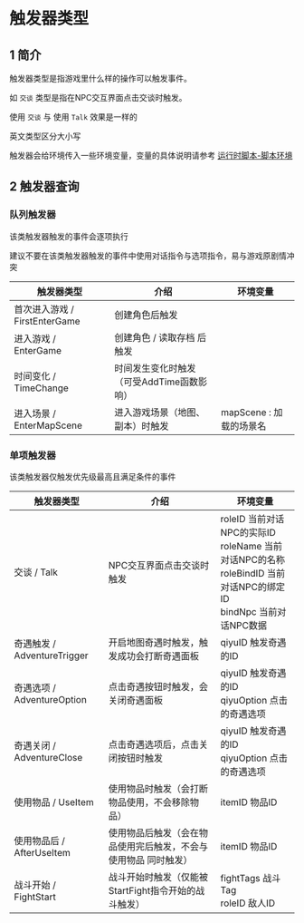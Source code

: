 # 触发器类型

## 1 简介
触发器类型是指游戏里什么样的操作可以触发事件。

如 `交谈` 类型是指在NPC交互界面点击交谈时触发。

使用 `交谈` 与 使用 `Talk` 效果是一样的

英文类型区分大小写

触发器会给环境传入一些环境变量，变量的具体说明请参考 [运行时脚本-脚本环境](运行时脚本.md)

## 2 触发器查询

### 队列触发器
该类触发器触发的事件会逐项执行

建议不要在该类触发器触发的事件中使用对话指令与选项指令，易与游戏原剧情冲突

|触发器类型|介绍|环境变量|
| - | - | - |
|首次进入游戏 / FirstEnterGame| 创建角色后触发
|进入游戏 / EnterGame|创建角色 / 读取存档 后触发
|时间变化 / TimeChange|时间发生变化时触发（可受AddTime函数影响）|
|进入场景 / EnterMapScene|进入游戏场景（地图、副本）时触发|mapScene : 加载的场景名


### 单项触发器
该类触发器仅触发优先级最高且满足条件的事件

|触发器类型|介绍|环境变量|
| - | - | - |
|交谈 / Talk|NPC交互界面点击交谈时触发|roleID 当前对话NPC的实际ID<br/>roleName 当前对话NPC的名称<br/>roleBindID 当前对话NPC的绑定ID<br/>bindNpc 当前对话NPC数据|
|奇遇触发 / AdventureTrigger|开启地图奇遇时触发，触发成功会打断奇遇面板|qiyuID 触发奇遇的ID|
|奇遇选项 / AdventureOption|点击奇遇按钮时触发，会关闭奇遇面板|qiyuID 触发奇遇的ID<br/>qiyuOption 点击的奇遇选项
|奇遇关闭 / AdventureClose|点击奇遇选项后，点击关闭按钮时触发|qiyuID 触发奇遇的ID<br/>qiyuOption 点击的奇遇选项
|使用物品 / UseItem|使用物品时触发（会打断物品使用，不会移除物品）|itemID 物品ID
|使用物品后 / AfterUseItem|使用物品后触发（会在物品使用完后触发，不会与 使用物品 同时触发）|itemID 物品ID
|战斗开始 / FightStart|战斗开始时触发（仅能被StartFight指令开始的战斗触发）|fightTags 战斗Tag<br/>roleID 敌人ID|
